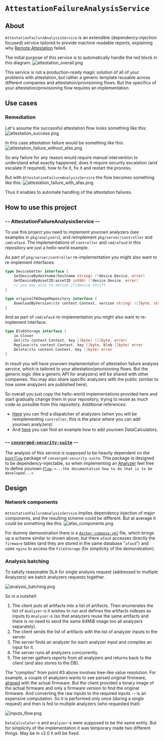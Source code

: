 # `AttestationFailureAnalysisService`

## About

`AttestationFailureAnalysisService` is an extendible (dependency-injection focused) service tailored to provide machine readable reports, explaining why [Remote Attestation](https://en.wikipedia.org/wiki/Trusted_Computing#Remote_attestation) failed.

The initial purpose of this service is to automatically handle the red block in this diagram:
![attestation_overall.png](doc/attestation_overall.png)

This service is not a production-ready magic solution of all of your problems with attestation, but rather a generic template reusable across different companies and attestation/provisioning flows. But the specifics of your attestation/provisioning flow requires an implementation.

## Use cases

### Remediation

Let's assume the successful attestation flow looks something like this:
![attestation_success.png](doc/attestation_success.png)

In this case attestation failure would be something like this:
![attestation_failure_without_afas.png](doc/attestation_failure_without_afas.png)

So any failure for any reason would require manual intervention to understand what exactly happened, does it require security escalation (and escalate if required), how to fix it, fix it and restart the process.

But with `AttestationFailureAnalysisService` the flow becomes something like this:
![attestation_failure_with_afas.png](doc/attestation_failure_with_afas.png)

Thus it enables to automate handling of the attestation failures.

## How to use this project

### -- AttestationFailureAnalysisService --

To use this project you need to implement yourown analyzers (see examples in `pkg/analyzers`), and reimplement `pkg/server/controller` and `cmd/afasd`. The implementations of `controller` and `cmd/afasd` in this repository are just a hello-world example.

As part of `pkg/server/controller` re-implementation you might also want to re-implement interfaces:

```go
type DeviceGetter interface {
    GetDeviceByHostname(hostname string) (*device.Device, error)
    GetDeviceByAssetID(assetID int64) (*device.Device, error)
    // you may also re-define if/device.thrift
}

type originalFWImageRepository interface {
    DownloadByVersion(ctx context.Context, version string) ([]byte, string, error)
}
```

And as part of `cmd/afasd` re-implementation you might also want to re-implement interface:

```go
type BlobStorage interface {
    io.Closer
    Get(ctx context.Context, key []byte) ([]byte, error)
    Replace(ctx context.Context, key []byte, blob []byte) error
    Delete(ctx context.Context, key []byte) error
}
```

In result you will have yourown implementation of attestation failure analysis service, which is tailored to your attestation/provisioning flows. But the generic logic (like a generic API for analyzers) will be shared with other companies. You may also share specific analyzers with the public (similar to how some analyzers are published here).

So overall you just copy the hello-world implementations provided here and start gradually change them in your repository, trying to reuse as much code as possible from this repository. Additional references:

* [Here](https://github.com/facebookincubator/AttestationFailureAnalysisService/blob/main/pkg/server/controller/analyze.go#L116-L155) you can find a dispatcher of analyzers (when you will be reimplementing `controller`, this is the place where you can add yourown analyzers):
* And [here](https://github.com/facebookincubator/AttestationFailureAnalysisService/blob/main/pkg/server/controller/types/value_calculator.go#L19-L24) you can find an example how to add yourown DataCalculators.

### -- [`converged-security-suite`](https://github.com/9elements/converged-security-suite) --

The analysis of this service is supposed to be heavily dependent on the [`bootflow`](https://github.com/9elements/converged-security-suite/tree/f6a71d3e2098ea46983678ec1e74bfb1c45f82c2/pkg/bootflow) package of `converged-security-suite`. This package is designed to be dependency-injectable, so when implementing an [Analyzer](https://github.com/immune-gmbh/AttestationFailureAnalysisService/blob/main/pkg/analysis/types.go#L38-L42) feel free to define yourown [`Flow`](https://github.com/9elements/converged-security-suite/blob/f6a71d3e2098ea46983678ec1e74bfb1c45f82c2/pkg/bootflow/flows/root.go#L10-L14). `<...the documentation how to do that is to be developed...>`

## Design

### Network components

`AttestationFailureAnalysisService` implies dependency injection of major components, and the resulting scheme could be different. But at average it could be something like this:
![afas_components.png](doc/afas_components.png)

For dummy demonstration there is a [`docker-compose.yml`](./docker-compose.yml) file, which brings up a scheme similar to shown above, but there `afasd` accesses directly the `firmware` tables (and they are stored in the same database "`afasd`") and uses `nginx` to access the `FileStorage` (for simplicity of the demonstration).

### Analysis batching

To satisfy reasonable SLA for single analysis request (addressed to multiple Analyzers) we batch analyzers requests together.

![analysis_batching.png](doc/analysis_batching.png)

So in a nutshell:

1. The client puts all artifacts into a list of artifacts. Then enumerates the list of `Analyzer`-s it wishes to run and defines the artifacts indexes as inputs to `Analyzer`-s (so that analyzers reuse the same artifacts and there is no need to send the same 64MiB image too all analyzers separately).
2. The client sends the list of artifacts with the list of analyzer inputs to the server.
3. The server finds an analyzer for each analyzer input and compiles an input for it.
4. The server runs all analyzers concurrently.
5. The server gathers reports from all analyzers and returns back to the client (and also stores to the DB).

The "compiles" from point #3 above involves tree-like value resolution. For example, a couple of analyzers wants to see parsed original firmware, [aligned](https://github.com/immune-gmbh/AttestationFailureAnalysisService/blob/main/pkg/imgalign/get_aligned_image.go#L14-L19) with the actual firmware. But the client provided a binary image of the actual firmware and only a firmware version to find the original firmware. And converting the raw inputs to the required inputs -- is an expensive computation. So it is performed only once (during a single request) and then is fed to multiple analyzers (who requested that):

![inputs_flow.png](doc/inputs_flow.png)

`DataCalculator`-s and `Analyzer`-s were supposed to be the same entity. But for simplicity of the implementation it was temporary made two different things. May be in v2.0 it will be fixed.


